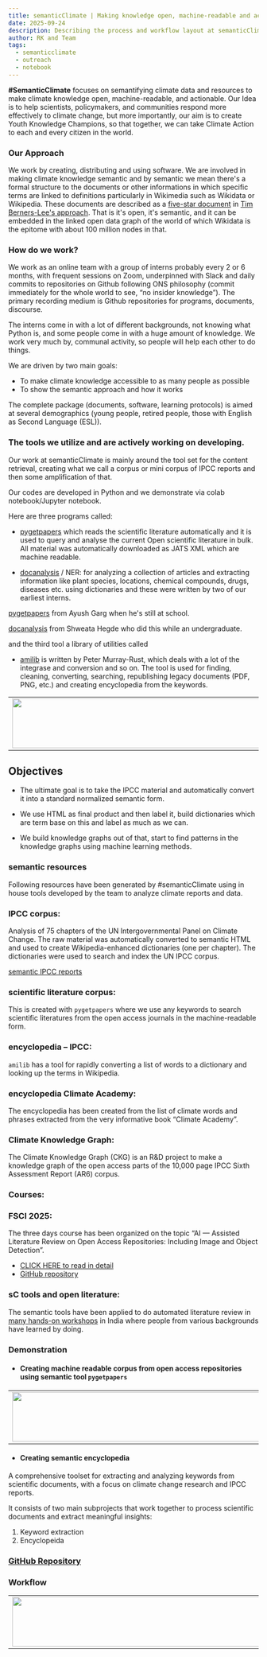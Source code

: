 ```yaml
---
title: semanticClimate | Making knowledge open, machine-readable and actionable
date: 2025-09-24
description: Describing the process and workflow layout at semanticClimate
author: RK and Team
tags:
  - semanticclimate
  - outreach
  - notebook
---
```


**#SemanticClimate** focuses on semantifying climate data and resources to make climate knowledge open, machine-readable, and actionable. Our Idea is to help scientists, policymakers, and communities respond more effectively to climate change, but more importantly, our aim is to create Youth Knowledge Champions, so that together, we can take Climate Action to each and every citizen in the world.

### Our Approach
We work by creating, distributing and using software.
We are involved in making climate knowledge semantic and by semantic we mean there's a 
formal structure to the documents or other informations in which specific terms are linked to definitions particularly in Wikimedia such as Wikidata or Wikipedia. These documents are described as a [five-star document](https://en.wikipedia.org/wiki/Linked_data) in [Tim Berners-Lee's approach](https://en.wikipedia.org/wiki/Tim_Berners-Lee). That is it's open, it's semantic, and it can be embedded in the linked open data graph of the world of which Wikidata is the epitome with about 100 million nodes in that. 

### How do we work?
We work as an online team with a group of interns probably every 2 or 6 months, with frequent sessions on Zoom, underpinned with Slack and daily commits to repositories on Github following ONS philosophy (commit immediately for the whole world to see, “no insider knowledge”). The primary recording medium is Github repositories for programs, documents, discourse.

The interns come in with a lot of different backgrounds, not knowing what Python is, and some people come in with a huge amount of knowledge. We work very much by, communal activity, so people will help each other to do things.

We are driven by two main goals:

- To make climate knowledge accessible to as many people as possible
- To show the semantic approach and how it works
  
The complete package (documents, software, learning protocols) is aimed at several demographics (young people, retired people, those with English as Second Language (ESL)). 


### The tools we utilize and are actively working on developing.

Our work at semanticClimate is mainly around the tool set for the content retrieval, creating what we call a corpus or mini corpus of IPCC reports and then some amplification of that. 

Our codes are developed in Python and we demonstrate via colab notebook/Jupyter notebook.

Here are three programs called: 
- [pygetpapers](https://github.com/petermr/pygetpapers) which reads the scientific literature automatically and it is used to query and analyse the current Open scientific literature in bulk. All material was automatically downloaded as JATS XML which are machine readable.  
  
- [docanalysis](https://github.com/petermr/docanalysis) / NER: for analyzing a collection of articles and extracting information like plant species, locations, chemical compounds, drugs, diseases etc. using dictionaries and these were written by two of our earliest interns. 
  
[pygetpapers](https://github.com/petermr/pygetpapers) from Ayush Garg when he's still at school. 

[docanalysis](https://github.com/petermr/docanalysis) from Shweata Hegde who did this while an undergraduate. 

and the third tool a library of utilities called 
- [amilib](https://github.com/petermr/amilib) is written by Peter Murray-Rust, which deals with a lot of the integrase and conversion and so on. The tool is used for finding, cleaning, converting, searching, republishing legacy documents (PDF, PNG, etc.) and creating encyclopedia from the keywords.

<table>
  <tr>
    <td>
      <img src='{{ "/static/img/events_all/semantic_graph.png" | url }}' width="500" height="100">
    </td>
  </tr>
</table>

## Objectives

- The ultimate goal is to take the IPCC material and automatically convert it into a standard normalized semantic form. 

- We use HTML as final product and then label it, build dictionaries which are term base on this and label as much as we can. 

- We build knowledge graphs out of that, start to find patterns in the knowledge graphs using machine learning methods. 

### semantic resources
Following resources have been generated by #semanticClimate using in house tools developed by the team to analyze climate reports and data.

### IPCC corpus: 
Analysis of 75 chapters of the UN Intergovernmental Panel on Climate Change. The raw material was automatically converted to semantic HTML and used to create Wikipedia-enhanced dictionaries (one per chapter). The dictionaries were used to search and index the UN IPCC corpus.

[semantic IPCC reports](https://github.com/petermr/amilib/tree/main/test/resources/ipcc/cleaned_content)

### scientific literature corpus: 
This is created with `pygetpapers` where we use any keywords to search scientific literatures from the open access journals in the machine-readable form.

### encyclopedia – IPCC: 
`amilib` has a tool for rapidly converting a list of words to a dictionary and looking up the terms in Wikipedia.

### encyclopedia Climate Academy: 
The encyclopedia has been created from the list of climate words and phrases extracted from the very informative book “Climate Academy”.

### Climate Knowledge Graph: 
The Climate Knowledge Graph (CKG) is an R&D project to make a knowledge graph of the open access parts of the 10,000 page IPCC Sixth Assessment Report (AR6) corpus.

### Courses:
### FSCI 2025: 
The three days course has been organized on the topic “AI — Assisted Literature Review on Open Access Repositories: Including Image and Object Detection”. 
- [CLICK HERE to read in detail](https://semanticclimate.github.io/p/en/events/FSCI2025/)
- [GitHub repository](https://github.com/semanticClimate/assisted-literature-review)

### sC tools and open literature: 
The semantic tools have been applied to do automated literature review in [many hands-on workshops](https://semanticclimate.github.io/p/en/events/) in India where people from various backgrounds have learned by doing. 

### Demonstration

- #### Creating machine readable corpus from open access repositories using semantic tool `pygetpapers`

<table>
  <tr>
    <td>
      <img src='{{ "/static/img/events_all/corpus_workflow.png" | url }}' width="500" height="100">
    </td>
  </tr>
</table>

- #### Creating semantic encyclopedia 
A comprehensive toolset for extracting and analyzing keywords from scientific documents, with a focus on climate change research and IPCC reports.

It consists of two main subprojects that work together to process scientific documents and extract meaningful insights:

1. Keyword extraction
2. Encyclopeida

### [GitHub Repository](https://github.com/semanticClimate/encyclopedia)

### Workflow 

<table>
  <tr>
    <td>
      <img src='{{ "/static/img/events_all/dict_sC.png" | url }}' width="500" height="100">
    </td>
  </tr>
</table>